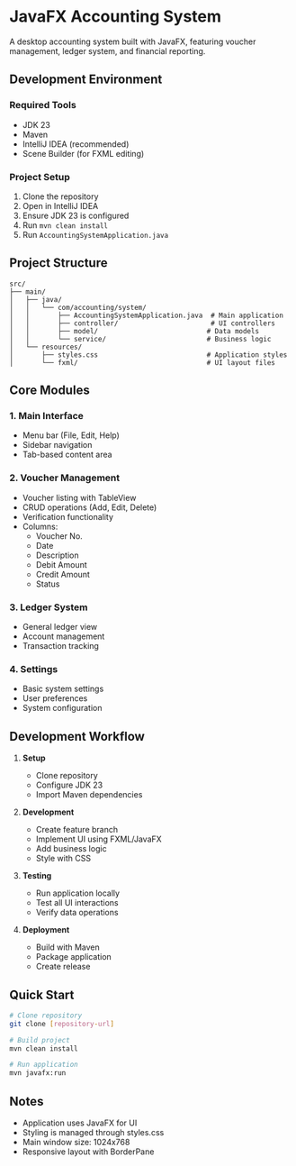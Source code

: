 # JavaFX Accounting System

A desktop accounting system built with JavaFX, featuring voucher management, ledger system, and financial reporting.

## Development Environment

### Required Tools

- JDK 23
- Maven
- IntelliJ IDEA (recommended)
- Scene Builder (for FXML editing)

### Project Setup

1. Clone the repository
2. Open in IntelliJ IDEA
3. Ensure JDK 23 is configured
4. Run `mvn clean install`
5. Run `AccountingSystemApplication.java`

## Project Structure

```
src/
├── main/
│   ├── java/
│   │   └── com/accounting/system/
│   │       ├── AccountingSystemApplication.java  # Main application
│   │       ├── controller/                       # UI controllers
│   │       ├── model/                           # Data models
│   │       └── service/                         # Business logic
│   └── resources/
│       ├── styles.css                           # Application styles
│       └── fxml/                                # UI layout files
```

## Core Modules

### 1. Main Interface

- Menu bar (File, Edit, Help)
- Sidebar navigation
- Tab-based content area

### 2. Voucher Management

- Voucher listing with TableView
- CRUD operations (Add, Edit, Delete)
- Verification functionality
- Columns:
  - Voucher No.
  - Date
  - Description
  - Debit Amount
  - Credit Amount
  - Status

### 3. Ledger System

- General ledger view
- Account management
- Transaction tracking

### 4. Settings

- Basic system settings
- User preferences
- System configuration

## Development Workflow

1. **Setup**

   - Clone repository
   - Configure JDK 23
   - Import Maven dependencies

2. **Development**

   - Create feature branch
   - Implement UI using FXML/JavaFX
   - Add business logic
   - Style with CSS

3. **Testing**

   - Run application locally
   - Test all UI interactions
   - Verify data operations

4. **Deployment**
   - Build with Maven
   - Package application
   - Create release

## Quick Start

```bash
# Clone repository
git clone [repository-url]

# Build project
mvn clean install

# Run application
mvn javafx:run
```

## Notes

- Application uses JavaFX for UI
- Styling is managed through styles.css
- Main window size: 1024x768
- Responsive layout with BorderPane
